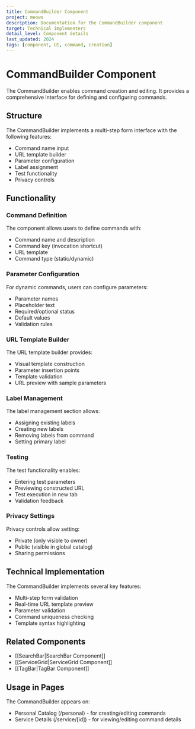 ```yaml
---
title: CommandBuilder Component
project: meows
description: Documentation for the CommandBuilder component
target: Technical implementers
detail_level: Component details
last_updated: 2024
tags: [component, UI, command, creation]
---
```


# CommandBuilder Component

The CommandBuilder enables command creation and editing. It provides a comprehensive interface for defining and configuring commands.

## Structure

The CommandBuilder implements a multi-step form interface with the following features:

- Command name input
- URL template builder
- Parameter configuration
- Label assignment
- Test functionality
- Privacy controls

## Functionality

### Command Definition

The component allows users to define commands with:

- Command name and description
- Command key (invocation shortcut)
- URL template
- Command type (static/dynamic)

### Parameter Configuration

For dynamic commands, users can configure parameters:

- Parameter names
- Placeholder text
- Required/optional status
- Default values
- Validation rules

### URL Template Builder

The URL template builder provides:

- Visual template construction
- Parameter insertion points
- Template validation
- URL preview with sample parameters

### Label Management

The label management section allows:

- Assigning existing labels
- Creating new labels
- Removing labels from command
- Setting primary label

### Testing

The test functionality enables:

- Entering test parameters
- Previewing constructed URL
- Test execution in new tab
- Validation feedback

### Privacy Settings

Privacy controls allow setting:

- Private (only visible to owner)
- Public (visible in global catalog)
- Sharing permissions

## Technical Implementation

The CommandBuilder implements several key features:

- Multi-step form validation
- Real-time URL template preview
- Parameter validation
- Command uniqueness checking
- Template syntax highlighting

## Related Components

- [[SearchBar|SearchBar Component]]
- [[ServiceGrid|ServiceGrid Component]]
- [[TagBar|TagBar Component]]

## Usage in Pages

The CommandBuilder appears on:

- Personal Catalog (/personal) - for creating/editing commands
- Service Details (/service/[id]) - for viewing/editing command details
